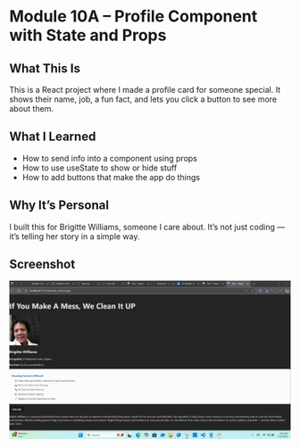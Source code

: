 # Module 10A – Profile Component with State and Props

## What This Is
This is a React project where I made a profile card for someone special. It shows their name, job, a fun fact, and lets you click a button to see more about them.

## What I Learned
- How to send info into a component using props
- How to use useState to show or hide stuff
- How to add buttons that make the app do things

## Why It’s Personal
I built this for Brigitte Williams, someone I care about. It’s not just coding — it’s telling her story in a simple way.

## Screenshot
![alt text](image-1.png)
